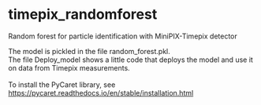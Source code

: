 # timepix_randomforest
Random forest for particle identification with MiniPIX-Timepix detector

The model is pickled in the file random_forest.pkl.
\
The file Deploy_model shows a little code that deploys the model and use it on data from Timepix measurements. 
\
\
To install the PyCaret library, see https://pycaret.readthedocs.io/en/stable/installation.html 

